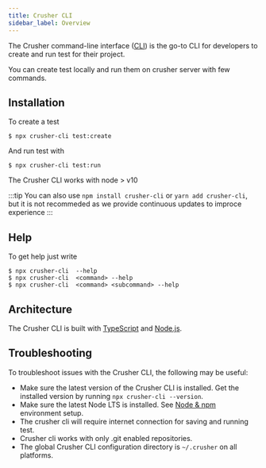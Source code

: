 ```yaml
---
title: Crusher CLI
sidebar_label: Overview
---
```


<head>
  <title>Cruhser CLI : Crusher Docs</title>
  <meta
    name="description"
    content="Crusher.dev"
  />
</head>

The Crusher command-line interface ([CLI](/docs/reference/glossary#cli)) is the go-to CLI for developers to create and run test for their project.

You can create test locally and run them on crusher server with few commands.

## Installation



To create a test
```shell
$ npx crusher-cli test:create
```

And run test with

```shell
$ npx crusher-cli test:run
```
 The Crusher CLI works with node > v10


:::tip
You can also use `npm install crusher-cli` or `yarn add crusher-cli`, but it is not recommeded as we provide continuous updates to improce  experience
:::

## Help

To get help just write

```shell
$ npx crusher-cli  --help
$ npx crusher-cli  <command> --help
$ npx crusher-cli  <command> <subcommand> --help
```

<!-- TODO: image? -->

## Architecture

The Crusher CLI is built with [TypeScript](/docs/reference/glossary#typescript) and [Node.js](/docs/reference/glossary#node).

## Troubleshooting

To troubleshoot issues with the Crusher CLI, the following may be useful:

- Make sure the latest version of the Crusher CLI is installed. Get the installed version by running `npx crusher-cli --version`.
- Make sure the latest Node LTS is installed. See [Node & npm](/docs/intro/environment#node-npm) environment setup.
- The crusher cli will require internet connection for saving and running test.
- Crusher cli works with only .git enabled repositories.
- The global Crusher CLI configuration directory is `~/.crusher` on all platforms.